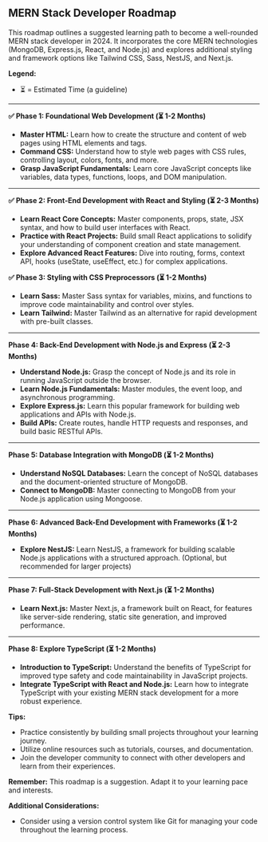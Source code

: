 ## MERN Stack Developer Roadmap

This roadmap outlines a suggested learning path to become a well-rounded MERN stack developer in 2024. It incorporates the core MERN technologies (MongoDB, Express.js, React, and Node.js) and explores additional styling and framework options like Tailwind CSS, Sass, NestJS, and Next.js.

**Legend:**

* ⏳ = Estimated Time (a guideline)

---

**✅ Phase 1: Foundational Web Development (⏳ 1-2 Months)**

* **Master HTML:** Learn how to create the structure and content of web pages using HTML elements and tags.
* **Command CSS:** Understand how to style web pages with CSS rules, controlling layout, colors, fonts, and more.
* **Grasp JavaScript Fundamentals:** Learn core JavaScript concepts like variables, data types, functions, loops, and DOM manipulation.

---

**✅ Phase 2: Front-End Development with React and Styling (⏳ 2-3 Months)**

* **Learn React Core Concepts:** Master components, props, state, JSX syntax, and how to build user interfaces with React.
* **Practice with React Projects:** Build small React applications to solidify your understanding of component creation and state management.
* **Explore Advanced React Features:** Dive into routing, forms, context API, hooks (useState, useEffect, etc.) for complex applications.

**✅ Phase 3: Styling with CSS Preprocessors (⏳ 1-2 Months)**

* **Learn Sass:** Master Sass syntax for variables, mixins, and functions to improve code maintainability and control over styles.
* **Learn Tailwind:**  Master Tailwind as an alternative for rapid development with pre-built classes.

---

**Phase 4: Back-End Development with Node.js and Express (⏳ 2-3 Months)**

* **Understand Node.js:** Grasp the concept of Node.js and its role in running JavaScript outside the browser.
* **Learn Node.js Fundamentals:** Master modules, the event loop, and asynchronous programming.
* **Explore Express.js:** Learn this popular framework for building web applications and APIs with Node.js.
* **Build APIs:** Create routes, handle HTTP requests and responses, and build basic RESTful APIs.

---

**Phase 5: Database Integration with MongoDB (⏳ 1-2 Months)**

* **Understand NoSQL Databases:** Learn the concept of NoSQL databases and the document-oriented structure of MongoDB.
* **Connect to MongoDB:** Master connecting to MongoDB from your Node.js application using Mongoose.

---

**Phase 6: Advanced Back-End Development with Frameworks (⏳ 1-2 Months)**

* **Explore NestJS:** Learn NestJS, a framework for building scalable Node.js applications with a structured approach. (Optional, but recommended for larger projects)

---

**Phase 7: Full-Stack Development with Next.js (⏳ 1-2 Months)**

* **Learn Next.js:** Master Next.js, a framework built on React, for features like server-side rendering, static site generation, and improved performance.

---

**Phase 8: Explore TypeScript (⏳ 1-2 Months)**

* **Introduction to TypeScript:** Understand the benefits of TypeScript for improved type safety and code maintainability in JavaScript projects.
* **Integrate TypeScript with React and Node.js:** Learn how to integrate TypeScript with your existing MERN stack development for a more robust experience. 

**Tips:**

* Practice consistently by building small projects throughout your learning journey.
* Utilize online resources such as tutorials, courses, and documentation.
* Join the developer community to connect with other developers and learn from their experiences.

**Remember:** This roadmap is a suggestion. Adapt it to your learning pace and interests.

**Additional Considerations:**

* Consider using a version control system like Git for managing your code throughout the learning process.
